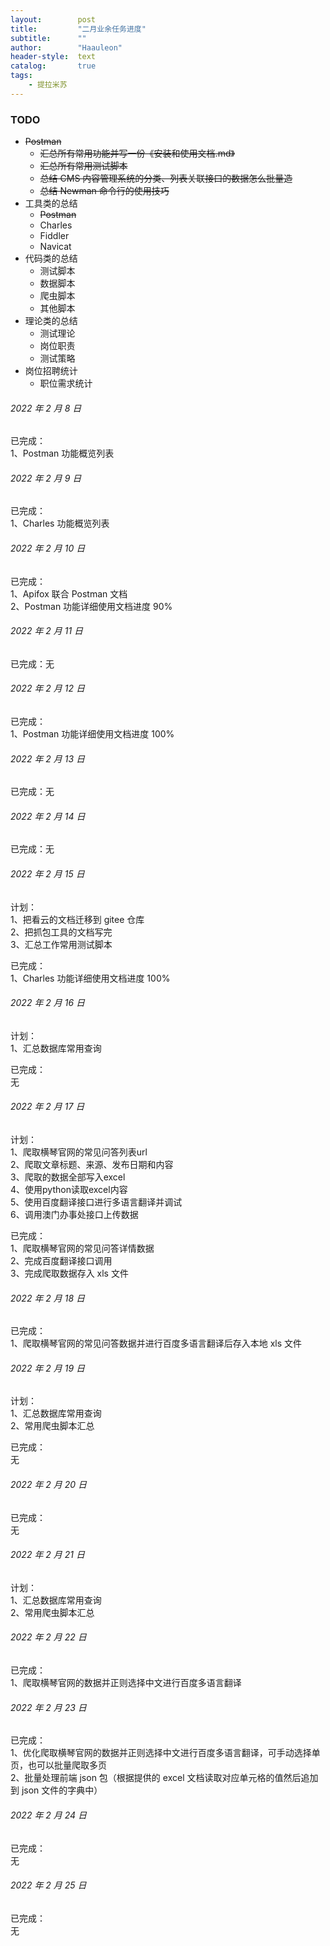 ```yaml
---
layout:        post
title:         "二月业余任务进度"
subtitle:      ""
author:        "Haauleon"
header-style:  text
catalog:       true
tags:
    - 提拉米苏
---
```


### TODO
- ~~Postman~~
    - ~~汇总所有常用功能并写一份《安装和使用文档.md》~~
    - ~~汇总所有常用测试脚本~~
    - ~~总结 CMS 内容管理系统的分类、列表关联接口的数据怎么批量造~~
    - ~~总结 Newman 命令行的使用技巧~~
- 工具类的总结
    - ~~Postman~~
    - Charles
    - Fiddler
    - Navicat
- 代码类的总结
    - 测试脚本
    - 数据脚本
    - 爬虫脚本
    - 其他脚本
- 理论类的总结
    - 测试理论
    - 岗位职责
    - 测试策略
- 岗位招聘统计
    - 职位需求统计

###### 2022 年 2 月 8 日
已完成：      
1、Postman 功能概览列表         

###### 2022 年 2 月 9 日
已完成：       
1、Charles 功能概览列表         

###### 2022 年 2 月 10 日
已完成：          
1、Apifox 联合 Postman 文档     
2、Postman 功能详细使用文档进度 90%         

###### 2022 年 2 月 11 日
已完成：无

###### 2022 年 2 月 12 日
已完成：         
1、Postman 功能详细使用文档进度 100% 

###### 2022 年 2 月 13 日
已完成：无

###### 2022 年 2 月 14 日
已完成：无

###### 2022 年 2 月 15 日
计划：    
1、把看云的文档迁移到 gitee 仓库     
2、把抓包工具的文档写完       
3、汇总工作常用测试脚本      

已完成：         
1、Charles 功能详细使用文档进度 100%

###### 2022 年 2 月 16 日
计划：      
1、汇总数据库常用查询

已完成：    
无

###### 2022 年 2 月 17 日
计划：     
1、爬取横琴官网的常见问答列表url       
2、爬取文章标题、来源、发布日期和内容          
3、爬取的数据全部写入excel          
4、使用python读取excel内容          
5、使用百度翻译接口进行多语言翻译并调试           
6、调用澳门办事处接口上传数据     

已完成：     
1、爬取横琴官网的常见问答详情数据    
2、完成百度翻译接口调用    
3、完成爬取数据存入 xls 文件

###### 2022 年 2 月 18 日
已完成：     
1、爬取横琴官网的常见问答数据并进行百度多语言翻译后存入本地 xls 文件      

###### 2022 年 2 月 19 日
计划：     
1、汇总数据库常用查询     
2、常用爬虫脚本汇总      

已完成：    
无

###### 2022 年 2 月 20 日
已完成：    
无

###### 2022 年 2 月 21 日
计划：     
1、汇总数据库常用查询     
2、常用爬虫脚本汇总   

###### 2022 年 2 月 22 日
已完成：    
1、爬取横琴官网的数据并正则选择中文进行百度多语言翻译

###### 2022 年 2 月 23 日
已完成：    
1、优化爬取横琴官网的数据并正则选择中文进行百度多语言翻译，可手动选择单页，也可以批量爬取多页    
2、批量处理前端 json 包（根据提供的 excel 文档读取对应单元格的值然后追加到 json 文件的字典中）

###### 2022 年 2 月 24 日
已完成：    
无

###### 2022 年 2 月 25 日
已完成：    
无